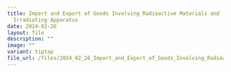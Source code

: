 ```yaml
---
title: Import and Export of Goods Involving Radioactive Materials and
  Irradiating Apparatus
date: 2024-02-26
layout: file
description: ""
image: ""
variant: tiptap
file_url: /files/2024_02_26_Import_and_Export_of_Goods_Involving_Radioactive_Materials_and_Irradiating_Apparatus.pdf
---
```

